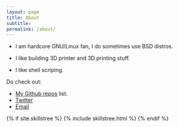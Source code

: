 ```yaml
---
layout: page
title: About
subtitle: 
permalink: /about/
---
```


- I am hardcore GNU/Linux fan, I do sometimes use BSD distros.

- I like building 3D printer and 3D printing stuff.

- I like shell scriping.

Do check out:
 - [My Github repos] list.
 - [Twitter]
 - [Email]


[My Github repos]: https://github.com/ogdhekne

[Twitter]: https://twitter.com/ogdhekne

[Email]: mailto:ogdhekne@gmail.com


{% if site.skillstree %}
{% include skillstree.html %}
{% endif %}